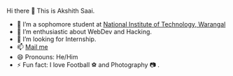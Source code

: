 Hi there 👋 This is Akshith Saai.

- 🌱 I’m a sophomore student at <a href="https://nitw.ac.in/">National Institute of Technology, Warangal</a>
- 👯 I’m enthusiastic about WebDev and Hacking.
- 🤔 I’m looking for Internship.
- 📫 <a href = "mailto: akshithsaaimanchikanti@gmail.com">Mail me</a>
- 😄 Pronouns: He/Him
- ⚡ Fun fact: I love Football ⚽ and Photography 📷 .


